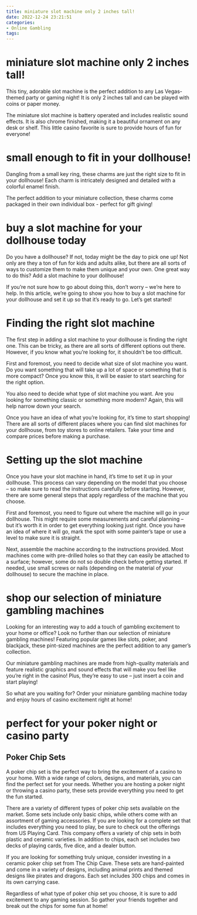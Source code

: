 ```yaml
---
title: miniature slot machine only 2 inches tall!
date: 2022-12-24 23:21:51
categories:
- Online Gambling
tags:
---
```



#  miniature slot machine only 2 inches tall!

This tiny, adorable slot machine is the perfect addition to any Las Vegas-themed party or gaming night! It is only 2 inches tall and can be played with coins or paper money.

The miniature slot machine is battery operated and includes realistic sound effects. It is also chrome finished, making it a beautiful ornament on any desk or shelf. This little casino favorite is sure to provide hours of fun for everyone!

#  small enough to fit in your dollhouse!

Dangling from a small key ring, these charms are just the right size to fit in your dollhouse! Each charm is intricately designed and detailed with a colorful enamel finish.

The perfect addition to your miniature collection, these charms come packaged in their own individual box - perfect for gift giving!

#  buy a slot machine for your dollhouse today

Do you have a dollhouse? If not, today might be the day to pick one up! Not only are they a ton of fun for kids and adults alike, but there are all sorts of ways to customize them to make them unique and your own. One great way to do this? Add a slot machine to your dollhouse!

If you’re not sure how to go about doing this, don’t worry – we’re here to help. In this article, we’re going to show you how to buy a slot machine for your dollhouse and set it up so that it’s ready to go. Let’s get started!

# Finding the right slot machine

The first step in adding a slot machine to your dollhouse is finding the right one. This can be tricky, as there are all sorts of different options out there. However, if you know what you’re looking for, it shouldn’t be too difficult.

First and foremost, you need to decide what size of slot machine you want. Do you want something that will take up a lot of space or something that is more compact? Once you know this, it will be easier to start searching for the right option.

You also need to decide what type of slot machine you want. Are you looking for something classic or something more modern? Again, this will help narrow down your search.

Once you have an idea of what you’re looking for, it’s time to start shopping! There are all sorts of different places where you can find slot machines for your dollhouse, from toy stores to online retailers. Take your time and compare prices before making a purchase.

# Setting up the slot machine

Once you have your slot machine in hand, it’s time to set it up in your dollhouse. This process can vary depending on the model that you choose – so make sure to read the instructions carefully before starting. However, there are some general steps that apply regardless of the machine that you choose.

First and foremost, you need to figure out where the machine will go in your dollhouse. This might require some measurements and careful planning – but it’s worth it in order to get everything looking just right. Once you have an idea of where it will go, mark the spot with some painter’s tape or use a level to make sure it is straight.

Next, assemble the machine according to the instructions provided. Most machines come with pre-drilled holes so that they can easily be attached to a surface; however, some do not so double check before getting started. If needed, use small screws or nails (depending on the material of your dollhouse) to secure the machine in place.

#  shop our selection of miniature gambling machines

Looking for an interesting way to add a touch of gambling excitement to your home or office? Look no further than our selection of miniature gambling machines! Featuring popular games like slots, poker, and blackjack, these pint-sized machines are the perfect addition to any gamer’s collection.

Our miniature gambling machines are made from high-quality materials and feature realistic graphics and sound effects that will make you feel like you’re right in the casino! Plus, they’re easy to use – just insert a coin and start playing!

So what are you waiting for? Order your miniature gambling machine today and enjoy hours of casino excitement right at home!

#  perfect for your poker night or casino party

 ## Poker Chip Sets

A poker chip set is the perfect way to bring the excitement of a casino to your home. With a wide range of colors, designs, and materials, you can find the perfect set for your needs. Whether you are hosting a poker night or throwing a casino party, these sets provide everything you need to get the fun started.

There are a variety of different types of poker chip sets available on the market. Some sets include only basic chips, while others come with an assortment of gaming accessories. If you are looking for a complete set that includes everything you need to play, be sure to check out the offerings from US Playing Card. This company offers a variety of chip sets in both plastic and ceramic varieties. In addition to chips, each set includes two decks of playing cards, five dice, and a dealer button.

If you are looking for something truly unique, consider investing in a ceramic poker chip set from The Chip Cave. These sets are hand-painted and come in a variety of designs, including animal prints and themed designs like pirates and dragons. Each set includes 300 chips and comes in its own carrying case.

Regardless of what type of poker chip set you choose, it is sure to add excitement to any gaming session. So gather your friends together and break out the chips for some fun at home!